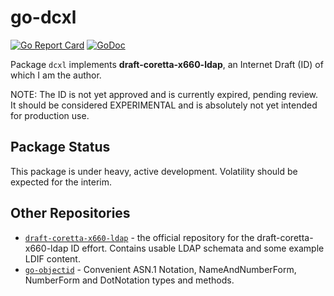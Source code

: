 # go-dcxl
[![Go Report Card](https://goreportcard.com/badge/github.com/JesseCoretta/go-dcxl)](https://goreportcard.com/report/github.com/JesseCoretta/go-dcxl) [![GoDoc](https://godoc.org/github.com/JesseCoretta/go-dcxl?status.svg)](https://godoc.org/github.com/JesseCoretta/go-dcxl)

Package `dcxl` implements **draft-coretta-x660-ldap**, an Internet Draft (ID) of which I am the author.

NOTE: The ID is not yet approved and is currently expired, pending review. It should be considered EXPERIMENTAL and is absolutely not yet intended for production use.

## Package Status

This package is under heavy, active development. Volatility should be expected for the interim.

## Other Repositories

* [`draft-coretta-x660-ldap`](https://github.com/JesseCoretta/draft-coretta-x660-ldap) - the official repository for the draft-coretta-x660-ldap ID effort. Contains usable LDAP schemata and some example LDIF content.
* [`go-objectid`](https://github.com/JesseCoretta/go-objectid) - Convenient ASN.1 Notation, NameAndNumberForm, NumberForm and DotNotation types and methods.

